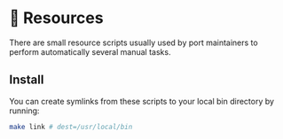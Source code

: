 # 🦆 Resources

There are small resource scripts usually used by port maintainers to perform automatically several manual tasks.

## Install

You can create symlinks from these scripts to your local bin directory by running:

```bash
make link # dest=/usr/local/bin
```

